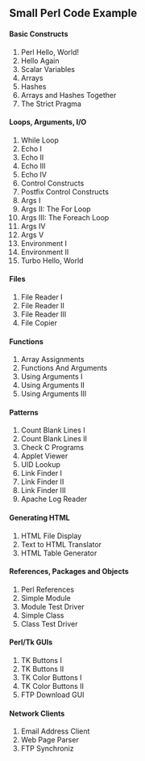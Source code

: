 ## Small Perl Code Example



#### Basic Constructs
1. Perl Hello, World!
2. Hello Again
3. Scalar Variables
4. Arrays
5. Hashes
6. Arrays and Hashes Together
7. The Strict Pragma

#### Loops, Arguments, I/O
1. While Loop
2. Echo I
3. Echo II
4. Echo III
5. Echo IV
6. Control Constructs
7. Postfix Control Constructs
8. Args I
9. Args II: The For Loop
10. Args III: The Foreach Loop
11. Args IV
12. Args V
13. Environment I
14. Environment II
15. Turbo Hello, World


#### Files
1. File Reader I
2. File Reader II
3. File Reader III
4. File Copier


#### Functions
1. Array Assignments
2. Functions And Arguments
3. Using Arguments I
4. Using Arguments II
5. Using Arguments III

#### Patterns
1. Count Blank Lines I
2. Count Blank Lines II
3. Check C Programs
4. Applet Viewer
5. UID Lookup
6. Link Finder I
7. Link Finder II
8. Link Finder III
9. Apache Log Reader


#### Generating HTML
1. HTML File Display
2. Text to HTML Translator
3. HTML Table Generator


#### References, Packages and Objects
1. Perl References
2. Simple Module
3. Module Test Driver
4. Simple Class
5. Class Test Driver


#### Perl/Tk GUIs
1. TK Buttons I
2. TK Buttons II
3. TK Color Buttons I
4. TK Color Buttons II
5. FTP Download GUI


#### Network Clients
1. Email Address Client
2. Web Page Parser
3. FTP Synchroniz
